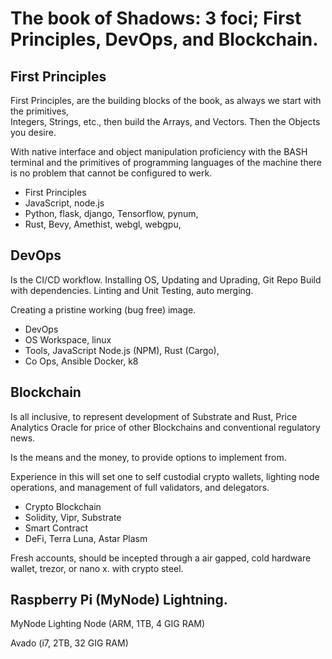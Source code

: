 # The book of Shadows: 3 foci; First Principles,  DevOps, and Blockchain.

## First Principles
First Principles, are the building blocks of the book, as always we start with the primitives,  
Integers, Strings, etc., then build the Arrays, and Vectors.  Then the Objects you desire.

With native interface and object manipulation proficiency with the BASH terminal and the primitives of programming languages of the machine there is no problem that cannot be configured to werk.

- First Principles
- JavaScript, node.js
- Python, flask, django, Tensorflow, pynum,
- Rust, Bevy, Amethist, webgl, webgpu,


## DevOps
Is the CI/CD workflow. Installing OS, Updating and Uprading, Git Repo Build with dependencies.  Linting and Unit Testing, auto merging.

Creating a pristine working (bug free) image.

- DevOps
- OS Workspace, linux
- Tools, JavaScript Node.js (NPM), Rust (Cargo),
- Co Ops, Ansible Docker, k8


## Blockchain
Is all inclusive, to represent development of Substrate and Rust, Price Analytics Oracle for price of other Blockchains and conventional regulatory news.

Is the means and the money, to provide options to implement from.

Experience in this will set one to self custodial crypto wallets, lighting node operations,  and management of full validators, and delegators.

- Crypto Blockchain
- Solidity, Vipr, Substrate
- Smart Contract
- DeFi, Terra Luna, Astar Plasm

Fresh accounts,  should be incepted through a air gapped, cold hardware wallet, trezor, or nano x.  with crypto steel.

## Raspberry Pi (MyNode) Lightning.

MyNode Lighting Node
(ARM, 1TB, 4 GIG RAM)

Avado
(i7, 2TB, 32 GIG RAM)
